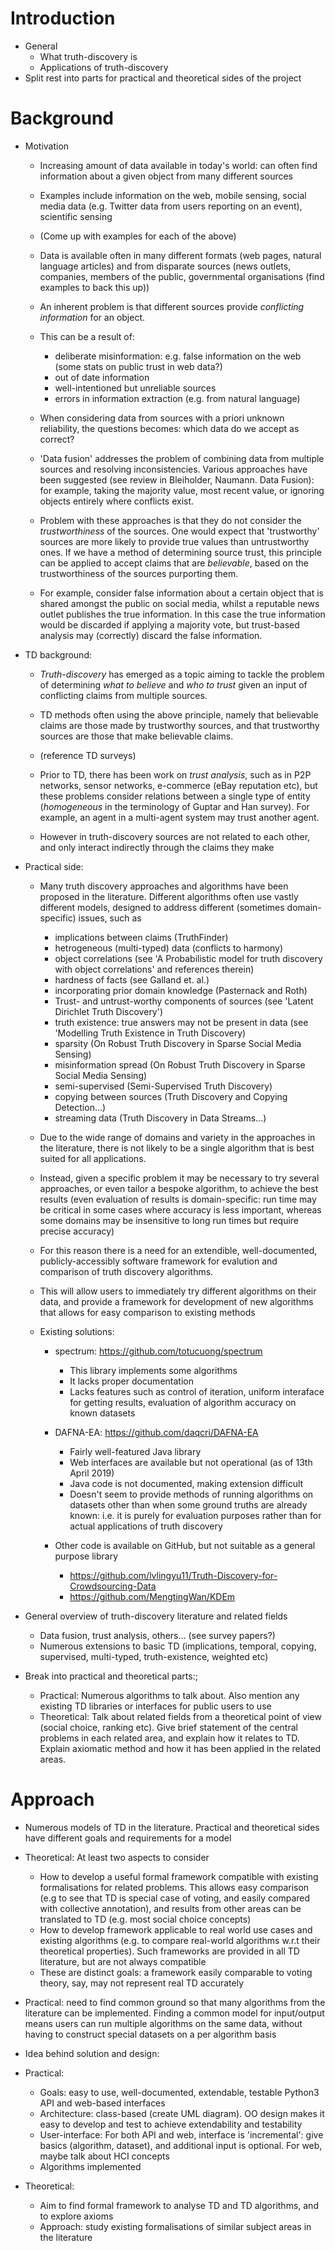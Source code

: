 # Introduction
* General
    * What truth-discovery is
    * Applications of truth-discovery
* Split rest into parts for practical and theoretical sides of the project

# Background
* Motivation
    * Increasing amount of data available in today's world: can often find
      information about a given object from many different sources
    * Examples include information on the web, mobile sensing, social media
      data (e.g. Twitter data from users reporting on an event), scientific
      sensing
    * (Come up with examples for each of the above)

    * Data is available often in many different formats (web pages, natural
      language articles) and from disparate sources (news outlets, companies,
      members of the public, governmental organisations (find examples to back
      this up))

    * An inherent problem is that different sources provide *conflicting
      information* for an object.

    * This can be a result of:
        * deliberate misinformation: e.g. false information on the web (some
          stats on public trust in web data?)
        * out of date information
        * well-intentioned but unreliable sources
        * errors in information extraction (e.g. from natural language)

    * When considering data from sources with a priori unknown reliability, the
      questions becomes: which data do we accept as correct?

    * 'Data fusion' addresses the problem of combining data from multiple
      sources and resolving inconsistencies. Various approaches have been
      suggested (see review in Bleiholder, Naumann. Data Fusion): for example,
      taking the majority value, most recent value, or ignoring objects
      entirely where conflicts exist.

    * Problem with these approaches is that they do not consider the
      *trustworthiness* of the sources. One would expect that 'trustworthy'
      sources are more likely to provide true values than untrustworthy ones.
      If we have a method of determining source trust, this principle can be
      applied to accept claims that are *believable*, based on the
      trustworthiness of the sources purporting them.

    * For example, consider false information about a certain object that is
      shared amongst the public on social media, whilst a reputable news outlet
      publishes the true information. In this case the true information would
      be discarded if applying a majority vote, but trust-based analysis may
      (correctly) discard the false information.

* TD background:
    * *Truth-discovery* has emerged as a topic aiming to tackle the problem of
      determining *what to believe* and *who to trust* given an input of
      conflicting claims from multiple sources.

    * TD methods often using the above principle, namely that believable claims are
      those made by trustworthy sources, and that trustworthy sources are those
      that make believable claims.

    * (reference TD surveys)

    * Prior to TD, there has been work on *trust analysis*, such as in P2P
      networks, sensor networks, e-commerce (eBay reputation etc), but these
      problems consider relations between a single type of entity
      (*homogeneous* in the terminology of Guptar and Han survey). For example,
      an agent in a multi-agent system may trust another agent.

    * However in truth-discovery sources are not related to each other, and
      only interact indirectly through the claims they make

* Practical side:
    * Many truth discovery approaches and algorithms have been proposed in the
      literature. Different algorithms often use vastly different models,
      designed to address different (sometimes domain-specific) issues, such as

        * implications between claims (TruthFinder)
        * hetrogeneous (multi-typed) data (conflicts to harmony)
        * object correlations (see 'A Probabilistic model for truth discovery
          with object correlations' and references therein)
        * hardness of facts (see Galland et. al.)
        * incorporating prior domain knowledge (Pasternack and Roth)
        * Trust- and untrust-worthy components of sources (see 'Latent
          Dirichlet Truth Discovery')
        * truth existence: true answers may not be present in data (see
          'Modelling Truth Existence in Truth Discovery)
        * sparsity (On Robust Truth Discovery in Sparse Social Media Sensing)
        * misinformation spread (On Robust Truth Discovery in Sparse Social
          Media Sensing)
        * semi-supervised (Semi-Supervised Truth Discovery)
        * copying between sources (Truth Discovery and Copying Detection...)
        * streaming data (Truth Discovery in Data Streams...)

    * Due to the wide range of domains and variety in the approaches in the
      literature, there is not likely to be a single algorithm that is best
      suited for all applications.

    * Instead, given a specific problem it may be necessary to try several
      approaches, or even tailor a bespoke algorithm, to achieve the best
      results (even evaluation of results is domain-specific: run time may be
      critical in some cases where accuracy is less important, whereas some
      domains may be insensitive to long run times but require precise
      accuracy)

    * For this reason there is a need for an extendible, well-documented,
      publicly-accessibly software framework for evalution and comparison of
      truth discovery algorithms.

    * This will allow users to immediately try different algorithms on their
      data, and provide a framework for development of new algorithms that
      allows for easy comparison to existing methods

    * Existing solutions:
        * spectrum: https://github.com/totucuong/spectrum
            * This library implements some algorithms
            * It lacks proper documentation
            * Lacks features such as control of iteration, uniform interaface
              for getting results, evaluation of algorithm accuracy on known
              datasets
        * DAFNA-EA: https://github.com/daqcri/DAFNA-EA
            * Fairly well-featured Java library
            * Web interfaces are available but not operational (as of 13th
              April 2019)
            * Java code is not documented, making extension difficult
            * Doesn't seem to provide methods of running algorithms on datasets
              other than when some ground truths are already known: i.e. it is
              purely for evaluation purposes rather than for actual
              applications of truth discovery

        * Other code is available on GitHub, but not suitable as a general
          purpose library
            * https://github.com/lvlingyu11/Truth-Discovery-for-Crowdsourcing-Data
            * https://github.com/MengtingWan/KDEm

* General overview of truth-discovery literature and related fields
    * Data fusion, trust analysis, others... (see survey papers?)
    * Numerous extensions to basic TD (implications, temporal, copying,
      supervised, multi-typed, truth-existence, weighted etc)

* Break into practical and theoretical parts:;
    * Practical: Numerous algorithms to talk about. Also mention any existing
      TD libraries or interfaces for public users to use
    * Theoretical: Talk about related fields from a theoretical point of view
      (social choice, ranking etc). Give brief statement of the central
      problems in each related area, and explain how it relates to TD. Explain
      axiomatic method and how it has been applied in the related areas.

# Approach
* Numerous models of TD in the literature. Practical and theoretical sides have
  different goals and requirements for a model
* Theoretical: At least two aspects to consider
    * How to develop a useful formal framework compatible with existing
      formalisations for related problems. This allows easy comparison (e.g to
      see that TD is special case of voting, and easily compared with
      collective annotation), and results from other areas can be translated to
      TD (e.g. most social choice concepts)
    * How to develop framework applicable to real world use cases and existing
      algorithms (e.g. to compare real-world algorithms w.r.t their theoretical
      properties). Such frameworks are provided in all TD literature, but are
      not always compatible
    * These are distinct goals: a framework easily comparable to voting theory,
      say, may not represent real TD accurately
* Practical: need to find common ground so that many algorithms from the
  literature can be implemented. Finding a common model for input/output means
  users can run multiple algorithms on the same data, without having to
  construct special datasets on a per algorithm basis

* Idea behind solution and design:
* Practical:
    * Goals: easy to use, well-documented, extendable, testable Python3 API and
      web-based interfaces
    * Architecture: class-based (create UML diagram). OO design makes it easy
      to develop and test to achieve extendability and testability
    * User-interface: For both API and web, interface is 'incremental': give
      basics (algorithm, dataset), and additional input is optional. For web,
      maybe talk about HCI concepts
    * Algorithms implemented
* Theoretical:
    * Aim to find formal framework to analyse TD and TD algorithms, and to
      explore axioms
    * Approach: study existing formalisations of similar subject areas in the
      literature
